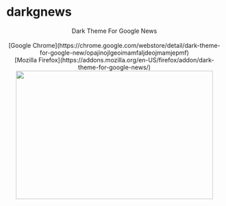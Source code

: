 # darkgnews
<p align="center">
Dark Theme For Google News
<br></br>
[Google Chrome](https://chrome.google.com/webstore/detail/dark-theme-for-google-new/opajinojlgeoimamfaljdeojmamjepmf)
<br>
[Mozilla Firefox](https://addons.mozilla.org/en-US/firefox/addon/dark-theme-for-google-news/)
  <img width="460" height="300" src="https://addons.cdn.mozilla.net/user-media/previews/full/202/202730.png">
</p>
